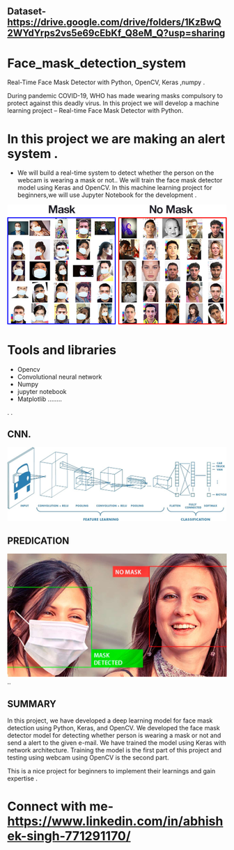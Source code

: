 ## Dataset-https://drive.google.com/drive/folders/1KzBwQ2WYdYrps2vs5e69cEbKf_Q8eM_Q?usp=sharing
# Face_mask_detection_system
Real-Time Face Mask Detector with Python, OpenCV, Keras ,numpy .

During pandemic COVID-19, WHO has made wearing masks compulsory to protect against this deadly virus. In this project  we will develop a machine learning project – Real-time Face Mask Detector with Python.
# In this project we are making an alert system .
+ We will build a real-time system to detect whether the person on the webcam is wearing a mask or not.. We will train the face mask detector model using Keras and OpenCV.
In this machine learning project for beginners,we will use Jupyter Notebook for the development .

![CNN](Images/faceimage_1.jpg)

# Tools and libraries
 + Opencv
 + Convolutional neural network
 + Numpy 
 + jupyter notebook
 + Matplotlib ........

.
.













 


 
## CNN.
![CNN](Images/faceimage_2.jpeg)

## PREDICATION
![CNN](Images/faceimage_3.jpg)
..
## SUMMARY

In this project, we  have developed a deep learning model for face mask detection using Python, Keras, and OpenCV. We developed the face mask detector model for detecting whether person is wearing a mask or not and send a alert to the given e-mail. We have trained the model using Keras with network architecture. Training the model is the first part of this project and testing using webcam using OpenCV is the second part.

This is a nice project for beginners to implement their learnings and gain expertise .

# Connect with me- https://www.linkedin.com/in/abhishek-singh-771291170/


